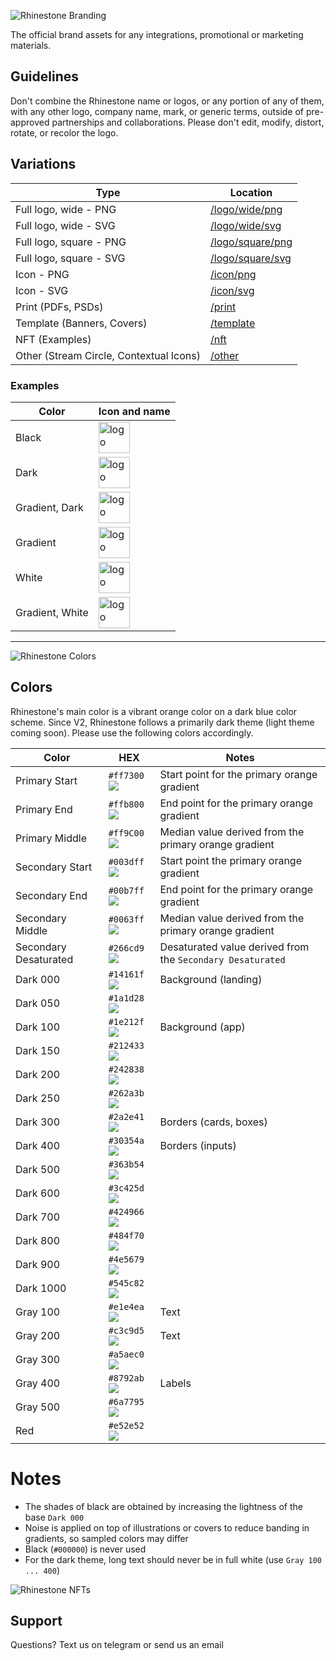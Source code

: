 ![Rhinestone Branding](/template/banner-branding.png)

The official brand assets for any integrations, promotional or marketing materials.

## Guidelines

Don't combine the Rhinestone name or logos, or any portion of any of them, with any other logo, company name, mark, or generic terms, outside of pre-approved partnerships and collaborations. Please don't edit, modify, distort, rotate, or recolor the logo.

## Variations

| Type                                    | Location                              |
| --------------------------------------- | ------------------------------------- |
| Full logo, wide - PNG                   | [/logo/wide/png](/logo/wide/png/)     |
| Full logo, wide - SVG                   | [/logo/wide/svg](/logo/wide/svg/)     |
| Full logo, square - PNG                 | [/logo/square/png](/logo/square/png/) |
| Full logo, square - SVG                 | [/logo/square/svg](/logo/square/svg/) |
| Icon - PNG                              | [/icon/png](/icon/png)                |
| Icon - SVG                              | [/icon/svg](/icon/svg)                |
| Print (PDFs, PSDs)                      | [/print](/print)                      |
| Template (Banners, Covers)              | [/template](/template)                |
| NFT (Examples)                          | [/nft](/nft)                          |
| Other (Stream Circle, Contextual Icons) | [/other](/other)                      |

### Examples

| Color           | Icon and name                                                                  |
| --------------- | ------------------------------------------------------------------------------ |
| Black           | <img src="logo/wide/png/logo-wide-all-black.png" alt="logo" height="50"/>      |
| Dark            | <img src="logo/wide/png/logo-wide-all-dark.png" alt="logo" height="50"/>       |
| Gradient, Dark  | <img src="logo/wide/png/logo-wide-gradient-dark.png" alt="logo" height="50"/>  |
| Gradient        | <img src="logo/wide/png/logo-wide-all-gradient.png" alt="logo" height="50"/>   |
| White           | <img src="logo/wide/png/logo-wide-all-white.png" alt="logo" height="50"/>      |
| Gradient, White | <img src="logo/wide/png/logo-wide-gradient-white.png" alt="logo" height="50"/> |

---

![Rhinestone Colors](/template/banner-colors.png)

## Colors

Rhinestone's main color is a vibrant orange color on a dark blue color scheme. Since V2, Rhinestone follows a primarily dark theme (light theme coming soon). Please use the following colors accordingly.

| Color                 | HEX                                                                                               | Notes                                                      |
| --------------------- | ------------------------------------------------------------------------------------------------- | ---------------------------------------------------------- |
| Primary Start         | `#ff7300` <img valign='middle' src='https://readme-swatches.vercel.app/ff7300?style=circle&b=0'/> | Start point for the primary orange gradient                |
| Primary End           | `#ffb800` <img valign='middle' src='https://readme-swatches.vercel.app/ffb800?style=circle&b=0'/> | End point for the primary orange gradient                  |
| Primary Middle        | `#ff9C00` <img valign='middle' src='https://readme-swatches.vercel.app/ff9C00?style=circle&b=0'/> | Median value derived from the primary orange gradient      |
| Secondary Start       | `#003dff` <img valign='middle' src='https://readme-swatches.vercel.app/003dff?style=circle&b=0'/> | Start point the primary orange gradient                    |
| Secondary End         | `#00b7ff` <img valign='middle' src='https://readme-swatches.vercel.app/00b7ff?style=circle&b=0'/> | End point for the primary orange gradient                  |
| Secondary Middle      | `#0063ff` <img valign='middle' src='https://readme-swatches.vercel.app/0063ff?style=circle&b=0'/> | Median value derived from the primary orange gradient      |
| Secondary Desaturated | `#266cd9` <img valign='middle' src='https://readme-swatches.vercel.app/266cd9?style=circle&b=0'/> | Desaturated value derived from the `Secondary Desaturated` |
| Dark 000              | `#14161f` <img valign='middle' src='https://readme-swatches.vercel.app/14161f?style=circle&b=0'/> | Background (landing)                                       |
| Dark 050              | `#1a1d28` <img valign='middle' src='https://readme-swatches.vercel.app/1a1d28?style=circle&b=0'/> |                                                            |
| Dark 100              | `#1e212f` <img valign='middle' src='https://readme-swatches.vercel.app/1e212f?style=circle&b=0'/> | Background (app)                                           |
| Dark 150              | `#212433` <img valign='middle' src='https://readme-swatches.vercel.app/212433?style=circle&b=0'/> |                                                            |
| Dark 200              | `#242838` <img valign='middle' src='https://readme-swatches.vercel.app/242838?style=circle&b=0'/> |                                                            |
| Dark 250              | `#262a3b` <img valign='middle' src='https://readme-swatches.vercel.app/262a3b?style=circle&b=0'/> |                                                            |
| Dark 300              | `#2a2e41` <img valign='middle' src='https://readme-swatches.vercel.app/2a2e41?style=circle&b=0'/> | Borders (cards, boxes)                                     |
| Dark 400              | `#30354a` <img valign='middle' src='https://readme-swatches.vercel.app/30354a?style=circle&b=0'/> | Borders (inputs)                                           |
| Dark 500              | `#363b54` <img valign='middle' src='https://readme-swatches.vercel.app/363b54?style=circle&b=0'/> |                                                            |
| Dark 600              | `#3c425d` <img valign='middle' src='https://readme-swatches.vercel.app/3c425d?style=circle&b=0'/> |                                                            |
| Dark 700              | `#424966` <img valign='middle' src='https://readme-swatches.vercel.app/424966?style=circle&b=0'/> |                                                            |
| Dark 800              | `#484f70` <img valign='middle' src='https://readme-swatches.vercel.app/484f70?style=circle&b=0'/> |                                                            |
| Dark 900              | `#4e5679` <img valign='middle' src='https://readme-swatches.vercel.app/4e5679?style=circle&b=0'/> |                                                            |
| Dark 1000             | `#545c82` <img valign='middle' src='https://readme-swatches.vercel.app/545c82?style=circle&b=0'/> |                                                            |
| Gray 100              | `#e1e4ea` <img valign='middle' src='https://readme-swatches.vercel.app/e1e4ea?style=circle&b=0'/> | Text                                                       |
| Gray 200              | `#c3c9d5` <img valign='middle' src='https://readme-swatches.vercel.app/c3c9d5?style=circle&b=0'/> | Text                                                       |
| Gray 300              | `#a5aec0` <img valign='middle' src='https://readme-swatches.vercel.app/a5aec0?style=circle&b=0'/> |                                                            |
| Gray 400              | `#8792ab` <img valign='middle' src='https://readme-swatches.vercel.app/8792ab?style=circle&b=0'/> | Labels                                                     |
| Gray 500              | `#6a7795` <img valign='middle' src='https://readme-swatches.vercel.app/6a7795?style=circle&b=0'/> |                                                            |
| Red                   | `#e52e52` <img valign='middle' src='https://readme-swatches.vercel.app/e52e52?style=circle&b=0'/> |                                                            |

# Notes

- The shades of black are obtained by increasing the lightness of the base `Dark 000`
- Noise is applied on top of illustrations or covers to reduce banding in gradients, so sampled colors may differ
- Black (`#000000`) is never used
- For the dark theme, long text should never be in full white (use `Gray 100 ... 400`)

![Rhinestone NFTs](/template/banner-nft.png)

## Support

Questions? Text us on telegram or send us an email
